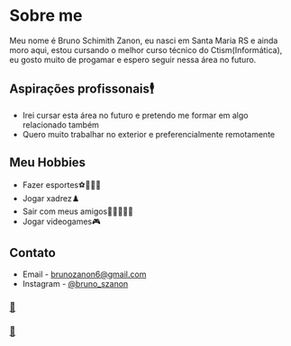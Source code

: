 # Sobre me

  Meu nome é Bruno Schimith Zanon, eu nasci em Santa Maria RS e ainda moro aqui, estou cursando o melhor curso técnico do Ctism(Informática), eu gosto muito de progamar e espero seguir nessa área no futuro.
  
## Aspirações profissonais🕴️
  
  - Irei cursar esta área no futuro e pretendo me formar em algo relacionado também
  - Quero muito trabalhar no exterior e preferencialmente remotamente

## Meu Hobbies


- Fazer esportes⚽🏈🏐🏀
- Jogar xadrez♟️
- Sair com meus amigos👨🏻‍🤝‍👨🏾
- Jogar videogames🎮

## Contato

- Email - <brunozanon6@gmail.com>
- Instagram - [@bruno_szanon](https://www.instagram.com/bruno_szanon/) 


### [🤫](https://jstris.jezevec10.com/)

### [💜](https://www.twitch.tv/)
 
